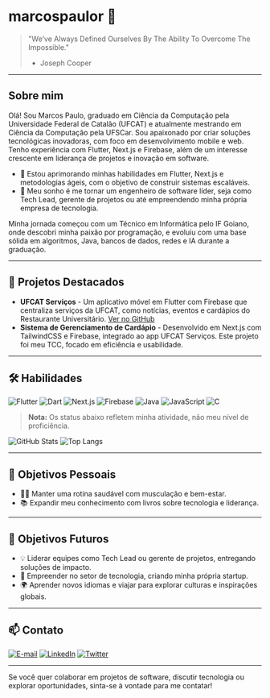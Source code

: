 # marcospaulor 🚀

> "We’ve Always Defined Ourselves By The Ability To Overcome The Impossible."  
> - Joseph Cooper

---

## Sobre mim

Olá! Sou Marcos Paulo, graduado em Ciência da Computação pela Universidade Federal de Catalão (UFCAT) e atualmente mestrando em Ciência da Computação pela UFSCar. Sou apaixonado por criar soluções tecnológicas inovadoras, com foco em desenvolvimento mobile e web. Tenho experiência com Flutter, Next.js e Firebase, além de um interesse crescente em liderança de projetos e inovação em software.

- 🌱 Estou aprimorando minhas habilidades em Flutter, Next.js e metodologias ágeis, com o objetivo de construir sistemas escaláveis.  
- 💼 Meu sonho é me tornar um engenheiro de software líder, seja como Tech Lead, gerente de projetos ou até empreendendo minha própria empresa de tecnologia.

Minha jornada começou com um Técnico em Informática pelo IF Goiano, onde descobri minha paixão por programação, e evoluiu com uma base sólida em algoritmos, Java, bancos de dados, redes e IA durante a graduação.

---

## 🚀 Projetos Destacados

- **UFCAT Serviços** - Um aplicativo móvel em Flutter com Firebase que centraliza serviços da UFCAT, como notícias, eventos e cardápios do Restaurante Universitário. [Ver no GitHub](https://github.com/marcospaulor/ufcat_app)  
- **Sistema de Gerenciamento de Cardápio** - Desenvolvido em Next.js com TailwindCSS e Firebase, integrado ao app UFCAT Serviços. Este projeto foi meu TCC, focado em eficiência e usabilidade.

---

## 🛠️ Habilidades

![Flutter](https://img.shields.io/badge/Flutter-02569B?style=for-the-badge&logo=flutter&logoColor=white)
![Dart](https://img.shields.io/badge/Dart-0175C2?style=for-the-badge&logo=dart&logoColor=white)
![Next.js](https://img.shields.io/badge/Next.js-000000?style=for-the-badge&logo=nextdotjs&logoColor=white)
![Firebase](https://img.shields.io/badge/Firebase-FFCA28?style=for-the-badge&logo=firebase&logoColor=black)
![Java](https://img.shields.io/badge/Java-007396?style=for-the-badge&logo=java&logoColor=white)
![JavaScript](https://img.shields.io/badge/JavaScript-F7DF1E?style=for-the-badge&logo=javascript&logoColor=black)
![C](https://img.shields.io/badge/C-00599C?style=for-the-badge&logo=c&logoColor=white)

> **Nota:** Os status abaixo refletem minha atividade, não meu nível de proficiência.

![GitHub Stats](https://github-readme-stats.vercel.app/api?username=marcospaulor&show_icons=true&rank_icon=github&theme=highcontrast)
![Top Langs](https://github-readme-stats.vercel.app/api/top-langs/?username=marcospaulor&size_weight=0&count_weight=1&layout=compact&theme=highcontrast)

---

## 🎯 Objetivos Pessoais

- 🏋️‍♂️ Manter uma rotina saudável com musculação e bem-estar.  
- 📚 Expandir meu conhecimento com livros sobre tecnologia e liderança.

---

## 🌟 Objetivos Futuros

- 💡 Liderar equipes como Tech Lead ou gerente de projetos, entregando soluções de impacto.  
- 🚀 Empreender no setor de tecnologia, criando minha própria startup.  
- 🌍 Aprender novos idiomas e viajar para explorar culturas e inspirações globais.

---

## 📫 Contato

[![E-mail](https://img.shields.io/badge/Email-EA4335?style=for-the-badge&logo=gmail&logoColor=white)](mailto:dev.silva.marcos@gmail.com)
[![LinkedIn](https://img.shields.io/badge/LinkedIn-0A66C2?style=for-the-badge&logo=linkedin&logoColor=white)](https://www.linkedin.com/in/marcospaulor)
[![Twitter](https://img.shields.io/badge/Twitter-1DA1F2?style=for-the-badge&logo=twitter&logoColor=white)](https://twitter.com/marcospaulor_)

---

Se você quer colaborar em projetos de software, discutir tecnologia ou explorar oportunidades, sinta-se à vontade para me contatar!
